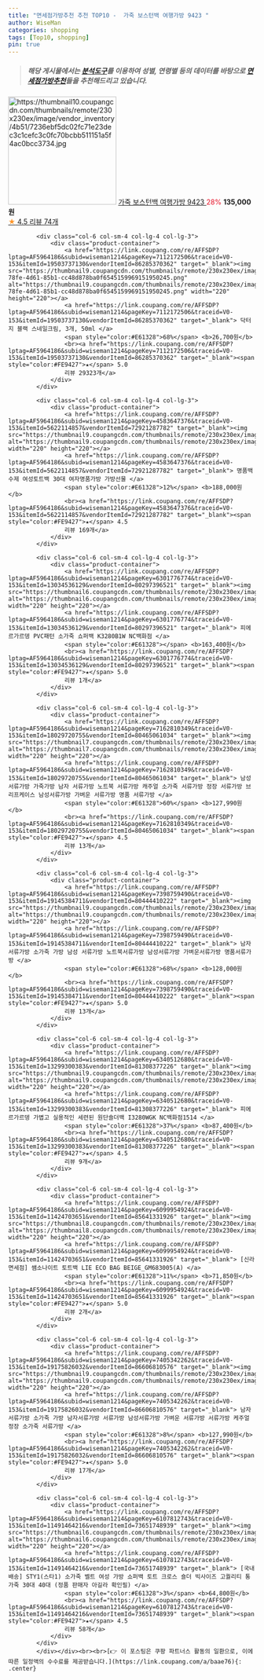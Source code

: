 ```yaml
---
title: "면세점가방추천 추천 TOP10 -  가죽 보스턴백 여행가방 9423 "
author: WiseMan
categories: shopping
tags: [Top10, shopping]
pin: true
---
```


> ##### 해당 게시물에서는 [**분석도구**](https://itemscout.io/)를 이용하여 **성별**, **연령별** 등의 데이터를 바탕으로 [**면세점가방추천**](https://link.coupang.com/a/baae76)들을 추천해드리고 있습니다.
<div class="container"><div class="row">
            <div class="col-6 col-sm-4 col-lg-4 col-lg-3">
                <div class="product-container">
                    <a href="https://link.coupang.com/re/AFFSDP?lptag=AF5964186&subid=wiseman1214&pageKey=2379400445&traceid=V0-153&itemId=4148950955&vendorItemId=83275862414" target="_blank"><img src="https://thumbnail10.coupangcdn.com/thumbnails/remote/230x230ex/image/vendor_inventory/4b51/7236ebf5dc02fc71e23dec3c1cefc3c0fc70bcbb511151a5f4ac0bcc3734.jpg" alt="https://thumbnail10.coupangcdn.com/thumbnails/remote/230x230ex/image/vendor_inventory/4b51/7236ebf5dc02fc71e23dec3c1cefc3c0fc70bcbb511151a5f4ac0bcc3734.jpg" width="220" height="220"></a>
                    <a href="https://link.coupang.com/re/AFFSDP?lptag=AF5964186&subid=wiseman1214&pageKey=2379400445&traceid=V0-153&itemId=4148950955&vendorItemId=83275862414" target="_blank"> 가죽 보스턴백 여행가방 9423 </a>
                    <span style="color:#E61328">28%</span> <b>135,000원</b>
                    <br><a href="https://link.coupang.com/re/AFFSDP?lptag=AF5964186&subid=wiseman1214&pageKey=2379400445&traceid=V0-153&itemId=4148950955&vendorItemId=83275862414" target="_blank"><span style="color:#FE9427">★</span> 4.5
                    리뷰 74개</a>
                </div>
            </div>
            
            <div class="col-6 col-sm-4 col-lg-4 col-lg-3">
                <div class="product-container">
                    <a href="https://link.coupang.com/re/AFFSDP?lptag=AF5964186&subid=wiseman1214&pageKey=7112172506&traceid=V0-153&itemId=19503737130&vendorItemId=86285370362" target="_blank"><img src="https://thumbnail9.coupangcdn.com/thumbnails/remote/230x230ex/image/retail/images/40fc048a-78fe-4d61-85b1-cc48d878ba0f6545159969151950245.png" alt="https://thumbnail9.coupangcdn.com/thumbnails/remote/230x230ex/image/retail/images/40fc048a-78fe-4d61-85b1-cc48d878ba0f6545159969151950245.png" width="220" height="220"></a>
                    <a href="https://link.coupang.com/re/AFFSDP?lptag=AF5964186&subid=wiseman1214&pageKey=7112172506&traceid=V0-153&itemId=19503737130&vendorItemId=86285370362" target="_blank"> 닥터지 블랙 스네일크림, 3개, 50ml </a>
                    <span style="color:#E61328">68%</span> <b>26,700원</b>
                    <br><a href="https://link.coupang.com/re/AFFSDP?lptag=AF5964186&subid=wiseman1214&pageKey=7112172506&traceid=V0-153&itemId=19503737130&vendorItemId=86285370362" target="_blank"><span style="color:#FE9427">★</span> 5.0
                    리뷰 29323개</a>
                </div>
            </div>
            
            <div class="col-6 col-sm-4 col-lg-4 col-lg-3">
                <div class="product-container">
                    <a href="https://link.coupang.com/re/AFFSDP?lptag=AF5964186&subid=wiseman1214&pageKey=4583647376&traceid=V0-153&itemId=5622114857&vendorItemId=72921287782" target="_blank"><img src="https://thumbnail9.coupangcdn.com/thumbnails/remote/230x230ex/image/vendor_inventory/f665/f72a7fea674bbd6006c244a76186b471d8cb4284d7d68f9f3edc78bf90f7.jpeg" alt="https://thumbnail9.coupangcdn.com/thumbnails/remote/230x230ex/image/vendor_inventory/f665/f72a7fea674bbd6006c244a76186b471d8cb4284d7d68f9f3edc78bf90f7.jpeg" width="220" height="220"></a>
                    <a href="https://link.coupang.com/re/AFFSDP?lptag=AF5964186&subid=wiseman1214&pageKey=4583647376&traceid=V0-153&itemId=5622114857&vendorItemId=72921287782" target="_blank"> 명품백 수제 여성토트백 30대 여자명품가방 가방선물 </a>
                    <span style="color:#E61328">12%</span> <b>188,000원</b>
                    <br><a href="https://link.coupang.com/re/AFFSDP?lptag=AF5964186&subid=wiseman1214&pageKey=4583647376&traceid=V0-153&itemId=5622114857&vendorItemId=72921287782" target="_blank"><span style="color:#FE9427">★</span> 4.5
                    리뷰 169개</a>
                </div>
            </div>
            
            <div class="col-6 col-sm-4 col-lg-4 col-lg-3">
                <div class="product-container">
                    <a href="https://link.coupang.com/re/AFFSDP?lptag=AF5964186&subid=wiseman1214&pageKey=6301776774&traceid=V0-153&itemId=13034536129&vendorItemId=80297396521" target="_blank"><img src="https://thumbnail6.coupangcdn.com/thumbnails/remote/230x230ex/image/vendor_inventory/c059/f97c5510876174a99d9dc9dbb3a979411513951f49a906bcaf5d65b23afa.jpg" alt="https://thumbnail6.coupangcdn.com/thumbnails/remote/230x230ex/image/vendor_inventory/c059/f97c5510876174a99d9dc9dbb3a979411513951f49a906bcaf5d65b23afa.jpg" width="220" height="220"></a>
                    <a href="https://link.coupang.com/re/AFFSDP?lptag=AF5964186&subid=wiseman1214&pageKey=6301776774&traceid=V0-153&itemId=13034536129&vendorItemId=80297396521" target="_blank"> 피에르가르뎅 PVC패턴 소가죽 쇼퍼백 K3280B1W NC백화점 </a>
                    <span style="color:#E61328"></span> <b>163,400원</b>
                    <br><a href="https://link.coupang.com/re/AFFSDP?lptag=AF5964186&subid=wiseman1214&pageKey=6301776774&traceid=V0-153&itemId=13034536129&vendorItemId=80297396521" target="_blank"><span style="color:#FE9427">★</span> 5.0
                    리뷰 1개</a>
                </div>
            </div>
            
            <div class="col-6 col-sm-4 col-lg-4 col-lg-3">
                <div class="product-container">
                    <a href="https://link.coupang.com/re/AFFSDP?lptag=AF5964186&subid=wiseman1214&pageKey=7162810349&traceid=V0-153&itemId=18029720755&vendorItemId=80465061034" target="_blank"><img src="https://thumbnail7.coupangcdn.com/thumbnails/remote/230x230ex/image/vendor_inventory/73ad/8498384e3d95095213c4975ebe9d512dc112f0cfd4f653a6db8e6ccfa5a9.jpg" alt="https://thumbnail7.coupangcdn.com/thumbnails/remote/230x230ex/image/vendor_inventory/73ad/8498384e3d95095213c4975ebe9d512dc112f0cfd4f653a6db8e6ccfa5a9.jpg" width="220" height="220"></a>
                    <a href="https://link.coupang.com/re/AFFSDP?lptag=AF5964186&subid=wiseman1214&pageKey=7162810349&traceid=V0-153&itemId=18029720755&vendorItemId=80465061034" target="_blank"> 남성 서류가방 가죽가방 남자 서류가방 노트북 서류가방 캐주얼 소가죽 서류가방 정장 서류가방 브리프케이스 남성서류가방 가벼운 서류가방 명품 서류가방 </a>
                    <span style="color:#E61328">60%</span> <b>127,990원</b>
                    <br><a href="https://link.coupang.com/re/AFFSDP?lptag=AF5964186&subid=wiseman1214&pageKey=7162810349&traceid=V0-153&itemId=18029720755&vendorItemId=80465061034" target="_blank"><span style="color:#FE9427">★</span> 4.5
                    리뷰 13개</a>
                </div>
            </div>
            
            <div class="col-6 col-sm-4 col-lg-4 col-lg-3">
                <div class="product-container">
                    <a href="https://link.coupang.com/re/AFFSDP?lptag=AF5964186&subid=wiseman1214&pageKey=7398759490&traceid=V0-153&itemId=19145384711&vendorItemId=80444410222" target="_blank"><img src="https://thumbnail9.coupangcdn.com/thumbnails/remote/230x230ex/image/vendor_inventory/86e0/2187ed56e8928d464a3b9125c1a87ef464ee7f87a63c44724e10fe78086e.png" alt="https://thumbnail9.coupangcdn.com/thumbnails/remote/230x230ex/image/vendor_inventory/86e0/2187ed56e8928d464a3b9125c1a87ef464ee7f87a63c44724e10fe78086e.png" width="220" height="220"></a>
                    <a href="https://link.coupang.com/re/AFFSDP?lptag=AF5964186&subid=wiseman1214&pageKey=7398759490&traceid=V0-153&itemId=19145384711&vendorItemId=80444410222" target="_blank"> 남자 서류가방 소가죽 가방 남성 서류가방 노트북서류가방 남성서류가방 가벼운서류가방 명품서류가방 </a>
                    <span style="color:#E61328">68%</span> <b>128,000원</b>
                    <br><a href="https://link.coupang.com/re/AFFSDP?lptag=AF5964186&subid=wiseman1214&pageKey=7398759490&traceid=V0-153&itemId=19145384711&vendorItemId=80444410222" target="_blank"><span style="color:#FE9427">★</span> 5.0
                    리뷰 13개</a>
                </div>
            </div>
            
            <div class="col-6 col-sm-4 col-lg-4 col-lg-3">
                <div class="product-container">
                    <a href="https://link.coupang.com/re/AFFSDP?lptag=AF5964186&subid=wiseman1214&pageKey=6340512680&traceid=V0-153&itemId=13299300383&vendorItemId=81308377226" target="_blank"><img src="https://thumbnail9.coupangcdn.com/thumbnails/remote/230x230ex/image/vendor_inventory/842c/779298abdcca4de49d1fa52d9e293ec725d1e0ff0681f54c2cbea6989c08.jpg" alt="https://thumbnail9.coupangcdn.com/thumbnails/remote/230x230ex/image/vendor_inventory/842c/779298abdcca4de49d1fa52d9e293ec725d1e0ff0681f54c2cbea6989c08.jpg" width="220" height="220"></a>
                    <a href="https://link.coupang.com/re/AFFSDP?lptag=AF5964186&subid=wiseman1214&pageKey=6340512680&traceid=V0-153&itemId=13299300383&vendorItemId=81308377226" target="_blank"> 피에르가르뎅 가볍고 실용적인 세련된 원단숄더백 I3280WGK NC백화점1514 </a>
                    <span style="color:#E61328">37%</span> <b>87,400원</b>
                    <br><a href="https://link.coupang.com/re/AFFSDP?lptag=AF5964186&subid=wiseman1214&pageKey=6340512680&traceid=V0-153&itemId=13299300383&vendorItemId=81308377226" target="_blank"><span style="color:#FE9427">★</span> 4.5
                    리뷰 9개</a>
                </div>
            </div>
            
            <div class="col-6 col-sm-4 col-lg-4 col-lg-3">
                <div class="product-container">
                    <a href="https://link.coupang.com/re/AFFSDP?lptag=AF5964186&subid=wiseman1214&pageKey=6099954924&traceid=V0-153&itemId=11424703651&vendorItemId=85641331926" target="_blank"><img src="https://thumbnail8.coupangcdn.com/thumbnails/remote/230x230ex/image/vendor_inventory/da02/38d4c14bd5c40901c2ea84d52d8b59f468c2bb85eb8596553ba570774630.JPG" alt="https://thumbnail8.coupangcdn.com/thumbnails/remote/230x230ex/image/vendor_inventory/da02/38d4c14bd5c40901c2ea84d52d8b59f468c2bb85eb8596553ba570774630.JPG" width="220" height="220"></a>
                    <a href="https://link.coupang.com/re/AFFSDP?lptag=AF5964186&subid=wiseman1214&pageKey=6099954924&traceid=V0-153&itemId=11424703651&vendorItemId=85641331926" target="_blank"> [신라면세점] 쌤소나이트 토트백 LIE ECO BAG BEIGE_GM683005(A) </a>
                    <span style="color:#E61328">11%</span> <b>71,850원</b>
                    <br><a href="https://link.coupang.com/re/AFFSDP?lptag=AF5964186&subid=wiseman1214&pageKey=6099954924&traceid=V0-153&itemId=11424703651&vendorItemId=85641331926" target="_blank"><span style="color:#FE9427">★</span> 5.0
                    리뷰 2개</a>
                </div>
            </div>
            
            <div class="col-6 col-sm-4 col-lg-4 col-lg-3">
                <div class="product-container">
                    <a href="https://link.coupang.com/re/AFFSDP?lptag=AF5964186&subid=wiseman1214&pageKey=7405342262&traceid=V0-153&itemId=19175826032&vendorItemId=86606810576" target="_blank"><img src="https://thumbnail9.coupangcdn.com/thumbnails/remote/230x230ex/image/vendor_inventory/d6b0/b3e68371aa1c9748fd343fbe20e0de6d79bed2dcbe27a1bf658d5bdd639f.jpg" alt="https://thumbnail9.coupangcdn.com/thumbnails/remote/230x230ex/image/vendor_inventory/d6b0/b3e68371aa1c9748fd343fbe20e0de6d79bed2dcbe27a1bf658d5bdd639f.jpg" width="220" height="220"></a>
                    <a href="https://link.coupang.com/re/AFFSDP?lptag=AF5964186&subid=wiseman1214&pageKey=7405342262&traceid=V0-153&itemId=19175826032&vendorItemId=86606810576" target="_blank"> 남자 서류가방 소가죽 가방 남자서류가방 서류가방 남성서류가방 가벼운 서류가방 서류가방 케주얼 정장 소가죽 서류가방 </a>
                    <span style="color:#E61328">8%</span> <b>127,990원</b>
                    <br><a href="https://link.coupang.com/re/AFFSDP?lptag=AF5964186&subid=wiseman1214&pageKey=7405342262&traceid=V0-153&itemId=19175826032&vendorItemId=86606810576" target="_blank"><span style="color:#FE9427">★</span> 5.0
                    리뷰 17개</a>
                </div>
            </div>
            
            <div class="col-6 col-sm-4 col-lg-4 col-lg-3">
                <div class="product-container">
                    <a href="https://link.coupang.com/re/AFFSDP?lptag=AF5964186&subid=wiseman1214&pageKey=6107812743&traceid=V0-153&itemId=11491464216&vendorItemId=73651748939" target="_blank"><img src="https://thumbnail6.coupangcdn.com/thumbnails/remote/230x230ex/image/vendor_inventory/d00e/5108aefb40eccbf4e16278c242a27d7891e714a57e0445f8be65530bbed4.jpg" alt="https://thumbnail6.coupangcdn.com/thumbnails/remote/230x230ex/image/vendor_inventory/d00e/5108aefb40eccbf4e16278c242a27d7891e714a57e0445f8be65530bbed4.jpg" width="220" height="220"></a>
                    <a href="https://link.coupang.com/re/AFFSDP?lptag=AF5964186&subid=wiseman1214&pageKey=6107812743&traceid=V0-153&itemId=11491464216&vendorItemId=73651748939" target="_blank"> [국내배송] STY1(스타1) 소가죽 벨트 여성 가방 쇼퍼백 토트 크로스 숄더 빅사이즈 고퀄리티 통가죽 30대 40대 (정품 판매자 아길라 확인필) </a>
                    <span style="color:#E61328">3%</span> <b>64,800원</b>
                    <br><a href="https://link.coupang.com/re/AFFSDP?lptag=AF5964186&subid=wiseman1214&pageKey=6107812743&traceid=V0-153&itemId=11491464216&vendorItemId=73651748939" target="_blank"><span style="color:#FE9427">★</span> 4.5
                    리뷰 58개</a>
                </div>
            </div>
            </div></div><br><br>[👉 이 포스팅은 쿠팡 파트너스 활동의 일환으로, 이에 따른 일정액의 수수료를 제공받습니다.](https://link.coupang.com/a/baae76){: .center}
